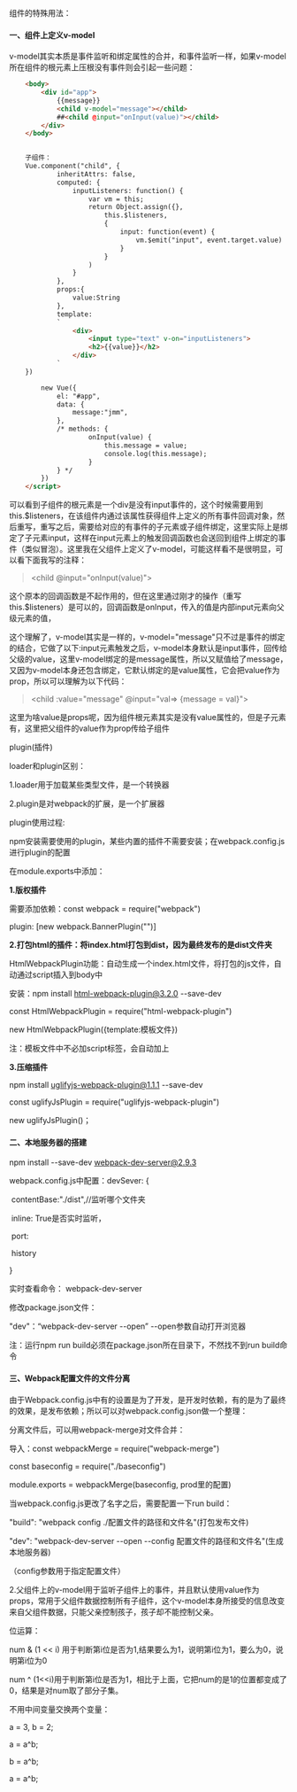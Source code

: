 组件的特殊用法：

#### 一、组件上定义v-model

v-model其实本质是事件监听和绑定属性的合并，和事件监听一样，如果v-model所在组件的根元素上压根没有事件则会引起一些问题：

```htmL
    <body>
        <div id="app">
            {{message}}
            <child v-model="message"></child>
            ##<child @input="onInput(value)"></child>
        </div>
    </body>

	
	子组件：
    Vue.component("child", {
            inheritAttrs: false,
            computed: {
                inputListeners: function() {
                    var vm = this;
                    return Object.assign({},
                        this.$listeners,
                        {
                            input: function(event) {
                                vm.$emit("input", event.target.value)
                            }
                        }
                    )
                }
            },
            props:{
                value:String
            },
            template:
            `
                <div>
                    <input type="text" v-on="inputListeners">
                    <h2>{{value}}</h2>
                </div>
            `
    })

        new Vue({
            el: "#app",
            data: {
                message:"jmm",
            },
            /* methods: {
                    onInput(value) {
                    	this.message = value;
                    	console.log(this.message);
                	}
            } */
        })
    </script>
```

可以看到子组件的根元素是一个div是没有input事件的，这个时候需要用到this.$listeners，在该组件内通过该属性获得组件上定义的所有事件回调对象，然后重写，重写之后，需要给对应的有事件的子元素或子组件绑定，这里实际上是绑定了子元素input，这样在input元素上的触发回调函数也会送回到组件上绑定的事件（类似冒泡）。这里我在父组件上定义了v-model，可能这样看不是很明显，可以看下面我写的注释：

> <child @input="onInput(value)"></child>

这个原本的回调函数是不起作用的，但在这里通过刚才的操作（重写this.$listeners）是可以的，回调函数是onInput，传入的值是内部input元素向父级元素的值，

这个理解了，v-model其实是一样的，v-model="message"只不过是事件的绑定的结合，它做了以下:input元素触发之后，v-model本身默认是input事件，回传给父级的value，这里v-model绑定的是message属性，所以又赋值给了message，又因为v-model本身还包含绑定，它默认绑定的是value属性，它会把value作为prop，所以可以理解为以下代码：

> <child :value="message" @input="val=> {message = val}"></child>

这里为啥value是props呢，因为组件根元素其实是没有value属性的，但是子元素有，这里把父组件的value作为prop传给子组件





plugin(插件)

loader和plugin区别：

1.loader用于加载某些类型文件，是一个转换器

2.plugin是对webpack的扩展，是一个扩展器

plugin使用过程:

npm安装需要使用的plugin，某些内置的插件不需要安装；在webpack.config.js进行plugin的配置

在module.exports中添加：

**1.版权插件**

需要添加依赖：const webpack = require("webpack")

plugin: [new webpack.BannerPlugin("")]

**2.打包html的插件：将index.html打包到dist，因为最终发布的是dist文件夹**

HtmlWebpackPlugin功能：自动生成一个index.html文件，将打包的js文件，自动通过script插入到body中

安装：npm install html-webpack-plugin@3.2.0 --save-dev

const HtmlWebpackPlugin = require("html-webpack-plugin")

new HtmlWebpackPlugin({template:模板文件})

注：模板文件中不必加script标签，会自动加上

**3.压缩插件**

npm install uglifyjs-webpack-plugin@1.1.1 --save-dev

const uglifyJsPlugin = require("uglifyjs-webpack-plugin")

new uglifyJsPlugin()；

#### 二、本地服务器的搭建

npm install --save-dev webpack-dev-server@2.9.3

webpack.config.js中配置：devSever: {

​	contentBase:"./dist",//监听哪个文件夹

​	inline:	True是否实时监听，

​	port:

​	history

}

实时查看命令： webpack-dev-server

修改package.json文件：

"dev"：“webpack-dev-server --open” --open参数自动打开浏览器



注：运行npm run build必须在package.json所在目录下，不然找不到run build命令



#### 三、Webpack配置文件的文件分离

由于Webpack.config.js中有的设置是为了开发，是开发时依赖，有的是为了最终的效果，是发布依赖；所以可以对webpack.config.json做一个整理：

分离文件后，可以用webpack-merge对文件合并：

导入：const webpackMerge = require("webpack-merge")

const baseconfig = require("./baseconfig")

module.exports = webpackMerge(baseconfig, prod里的配置)

当webpack.config.js更改了名字之后，需要配置一下run build：

"build": "webpack      config   ./配置文件的路径和文件名"(打包发布文件)

"dev": "webpack-dev-server 	--open 	--config   配置文件的路径和文件名"(生成本地服务器)

（config参数用于指定配置文件）



2.父组件上的v-model用于监听子组件上的事件，并且默认使用value作为props，常用于父组件数据控制所有子组件，这个v-model本身所接受的信息改变来自父组件数据，只能父亲控制孩子，孩子却不能控制父亲。



位运算：

num & (1 << i) 用于判断第i位是否为1,结果要么为1，说明第i位为1，要么为0，说明第i位为0

num ^ (1<<i)用于判断第i位是否为1，相比于上面，它把num的是1的位置都变成了0，结果是对num取了部分子集。

不用中间变量交换两个变量：

a = 3, b = 2;

a = a^b; 

b = a^b;

a = a^b;

